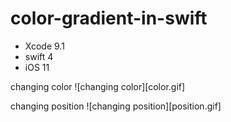 # color-gradient-in-swift

* Xcode 9.1
* swift 4
* iOS 11

changing color 
![changing color][color.gif]

changing position
![changing position][position.gif]
